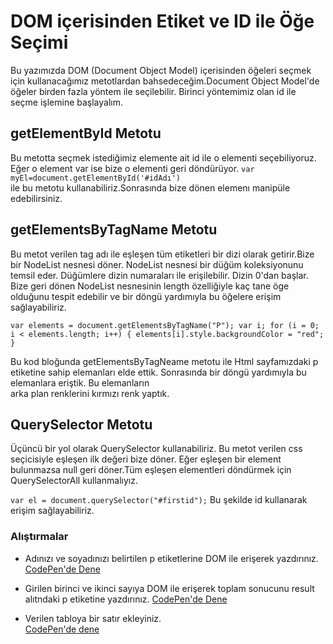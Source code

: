# DOM içerisinden Etiket ve ID ile Öğe Seçimi
Bu yazımızda DOM (Document Object Model) içerisinden öğeleri seçmek için kullanacağımız metotlardan bahsedeceğim.Document Object Model'de öğeler birden fazla yöntem ile seçilebilir. Birinci yöntemimiz olan id ile seçme işlemine başlayalım.

## getElementById Metotu
Bu metotta seçmek istediğimiz elemente ait id ile o elementi seçebiliyoruz. Eğer o element var ise bize o elementi geri döndürüyor.
`var myEl=document.getElementById('#idAdı')`  
ile bu metotu kullanabiliriz.Sonrasında bize dönen elemenı manipüle edebilirsiniz.


## getElementsByTagName Metotu
Bu metot verilen tag adı ile eşleşen tüm etiketleri bir dizi olarak getirir.Bize bir NodeList nesnesi döner. NodeList nesnesi bir düğüm koleksiyonunu temsil eder. Düğümlere dizin numaraları ile erişilebilir. Dizin 0'dan başlar.  
Bize geri dönen NodeList nesnesinin length özelliğiyle kaç tane öge olduğunu tespit edebilir ve bir döngü yardımıyla bu öğelere erişim sağlayabiliriz.  

`var elements = document.getElementsByTagName("P");
 var i;
 for (i = 0; i < elements.length; i++) {
    elements[i].style.backgroundColor = "red";
}`  

Bu kod bloğunda getElementsByTagNeame metotu ile Html sayfamızdaki p etiketine sahip elemanları elde ettik. Sonrasında bir döngü yardımıyla bu elemanlara eriştik. Bu elemanların  
arka plan renklerini kırmızı renk yaptık.

## QuerySelector Metotu
Üçüncü bir yol olarak QuerySelector kullanabiliriz. Bu metot verilen css seçicisiyle eşleşen ilk değeri bize döner. Eğer eşleşen bir element bulunmazsa null geri döner.Tüm eşleşen elementleri döndürmek için QuerySelectorAll kullanmalıyız.

`var el = document.querySelector("#firstid");` 
Bu şekilde id kullanarak erişim sağlayabiliriz.


### Alıştırmalar
*  Adınızı ve soyadınızı belirtilen p etiketlerine DOM ile erişerek yazdırınız.  
[CodePen'de Dene](https://codepen.io/bedirhanargn/pen/LYRQLpa)

*  Girilen birinci ve ikinci sayıya DOM ile erişerek toplam sonucunu result alıtndaki p etiketine yazdırınız.
[CodePen'de Dene](https://codepen.io/bedirhanargn/pen/xxEpRpJ)  

*  Verilen tabloya bir satır ekleyiniz.  
[CodePen'de dene](https://codepen.io/bedirhanargn/pen/qBaxMZO)


